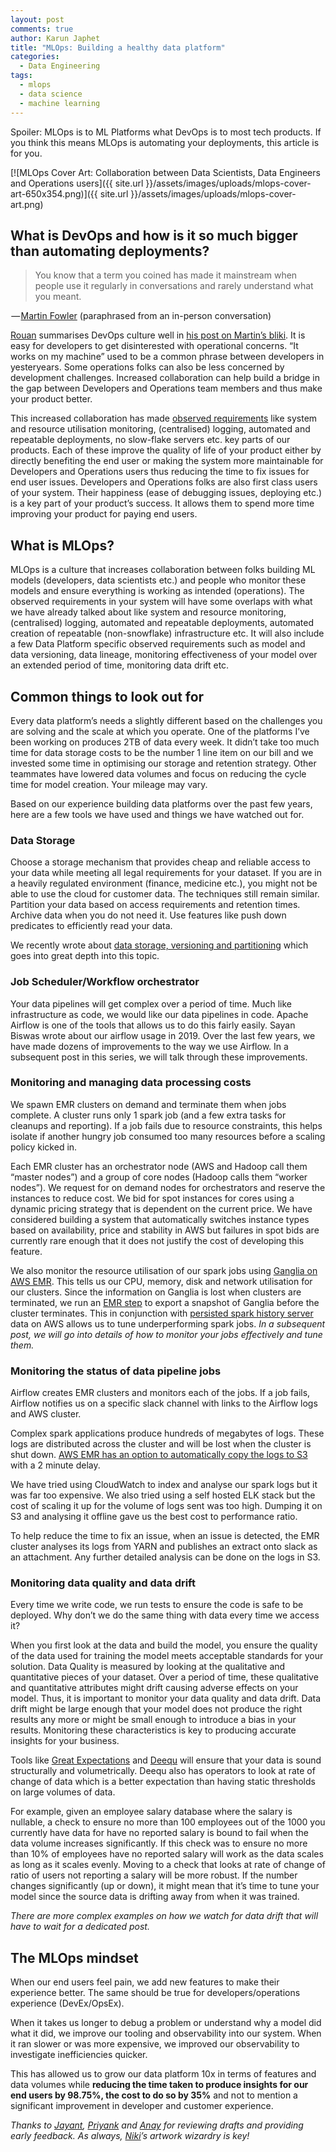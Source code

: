 ```yaml
---
layout: post
comments: true
author: Karun Japhet
title: "MLOps: Building a healthy data platform"
categories:
  - Data Engineering
tags:
  - mlops
  - data science
  - machine learning
---
```


Spoiler: MLOps is to ML Platforms what DevOps is to most tech products. If you think this means MLOps is automating your deployments, this article is for you.

[![MLOps Cover Art: Collaboration between Data Scientists, Data Engineers and Operations users]({{ site.url }}/assets/images/uploads/mlops-cover-art-650x354.png)]({{ site.url }}/assets/images/uploads/mlops-cover-art.png)

## What is DevOps and how is it so much bigger than automating deployments?

> You know that a term you coined has made it mainstream when people use it regularly in conversations and rarely understand what you meant.

 — [Martin Fowler](https://martinfowler.com/) (paraphrased from an in-person conversation)

[Rouan](http://rouanw.github.io/) summarises DevOps culture well in [his post on Martin’s bliki](https://www.martinfowler.com/bliki/DevOpsCulture.html). It is easy for developers to get disinterested with operational concerns. “It works on my machine” used to be a common phrase between developers in yesteryears. Some operations folks can also be less concerned by development challenges. Increased collaboration can help build a bridge in the gap between Developers and Operations team members and thus make your product better.

This increased collaboration has made [observed requirements](https://www.martinfowler.com/bliki/ObservedRequirement.html) like system and resource utilisation monitoring, (centralised) logging, automated and repeatable deployments, no slow-flake servers etc. key parts of our products. Each of these improve the quality of life of your product either by directly benefiting the end user or making the system more maintainable for Developers and Operations users thus reducing the time to fix issues for end user issues. Developers and Operations folks are also first class users of your system. Their happiness (ease of debugging issues, deploying etc.) is a key part of your product’s success. It allows them to spend more time improving your product for paying end users.

## What is MLOps?

MLOps is a culture that increases collaboration between folks building ML models (developers, data scientists etc.) and people who monitor these models and ensure everything is working as intended (operations). The observed requirements in your system will have some overlaps with what we have already talked about like system and resource monitoring, (centralised) logging, automated and repeatable deployments, automated creation of repeatable (non-snowflake) infrastructure etc. It will also include a few Data Platform specific observed requirements such as model and data versioning, data lineage, monitoring effectiveness of your model over an extended period of time, monitoring data drift etc.

## Common things to look out for

Every data platform’s needs a slightly different based on the challenges you are solving and the scale at which you operate. One of the platforms I’ve been working on produces 2TB of data every week. It didn’t take too much time for data storage costs to be the number 1 line item on our bill and we invested some time in optimising our storage and retention strategy. Other teammates have lowered data volumes and focus on reducing the cycle time for model creation. Your mileage may vary.

Based on our experience building data platforms over the past few years, here are a few tools we have used and things we have watched out for.

### Data Storage

Choose a storage mechanism that provides cheap and reliable access to your data while meeting all legal requirements for your dataset. If you are in a heavily regulated environment (finance, medicine etc.), you might not be able to use the cloud for customer data. The techniques still remain similar. Partition your data based on access requirements and retention times. Archive data when you do not need it. Use features like push down predicates to efficiently read your data.

We recently wrote about [data storage, versioning and partitioning](https://medium.com/inspiredbrilliance/data-storage-patterns-versioning-and-partitions-a8ce1fd82765) which goes into great depth into this topic.

### Job Scheduler/Workflow orchestrator

Your data pipelines will get complex over a period of time. Much like infrastructure as code, we would like our data pipelines in code. Apache Airflow is one of the tools that allows us to do this fairly easily. Sayan Biswas wrote about our airflow usage in 2019. Over the last few years, we have made dozens of improvements to the way we use Airflow. In a subsequent post in this series, we will talk through these improvements.

### Monitoring and managing data processing costs

We spawn EMR clusters on demand and terminate them when jobs complete. A cluster runs only 1 spark job (and a few extra tasks for cleanups and reporting). If a job fails due to resource constraints, this helps isolate if another hungry job consumed too many resources before a scaling policy kicked in.

Each EMR cluster has an orchestrator node (AWS and Hadoop call them “master nodes”) and a group of core nodes (Hadoop calls them “worker nodes”). We request for on demand nodes for orchestrators and reserve the instances to reduce cost. We bid for spot instances for cores using a dynamic pricing strategy that is dependent on the current price. We have considered building a system that automatically switches instance types based on availability, price and stability in AWS but failures in spot bids are currently rare enough that it does not justify the cost of developing this feature.

We also monitor the resource utilisation of our spark jobs using [Ganglia on AWS EMR](https://docs.aws.amazon.com/emr/latest/ReleaseGuide/emr-ganglia.html). This tells us our CPU, memory, disk and network utilisation for our clusters. Since the information on Ganglia is lost when clusters are terminated, we run an [EMR step](https://docs.aws.amazon.com/emr/latest/ReleaseGuide/emr-spark-submit-step.html) to export a snapshot of Ganglia before the cluster terminates. This in conjunction with [persisted spark history server](https://docs.aws.amazon.com/emr/latest/ManagementGuide/app-history-spark-UI.html) data on AWS allows us to tune underperforming spark jobs. _In a subsequent post, we will go into details of how to monitor your jobs effectively and tune them._

### Monitoring the status of data pipeline jobs

Airflow creates EMR clusters and monitors each of the jobs. If a job fails, Airflow notifies us on a specific slack channel with links to the Airflow logs and AWS cluster.

Complex spark applications produce hundreds of megabytes of logs. These logs are distributed across the cluster and will be lost when the cluster is shut down. [AWS EMR has an option to automatically copy the logs to S3](https://docs.aws.amazon.com/emr/latest/ManagementGuide/emr-manage-view-web-log-files.html#emr-manage-view-web-log-files-s3) with a 2 minute delay. 

We have tried using CloudWatch to index and analyse our spark logs but it was far too expensive. We also tried using a self hosted ELK stack but the cost of scaling it up for the volume of logs sent was too high. Dumping it on S3 and analysing it offline gave us the best cost to performance ratio.

To help reduce the time to fix an issue, when an issue is detected, the EMR cluster analyses its logs from YARN and publishes an extract onto slack as an attachment. Any further detailed analysis can be done on the logs in S3.

### Monitoring data quality and data drift

Every time we write code, we run tests to ensure the code is safe to be deployed. Why don’t we do the same thing with data every time we access it?

When you first look at the data and build the model, you ensure the quality of the data used for training the model meets acceptable standards for your solution. Data Quality is measured by looking at the qualitative and quantitative pieces of your dataset. Over a period of time, these qualitative and quantitative attributes might drift causing adverse effects on your model. Thus, it is important to monitor your data quality and data drift. Data drift might be large enough that your model does not produce the right results any more or might be small enough to introduce a bias in your results. Monitoring these characteristics is key to producing accurate insights for your business.

Tools like [Great Expectations](https://greatexpectations.io/) and [Deequ](https://github.com/awslabs/deequ) will ensure that your data is sound structurally and volumetrically. Deequ also has operators to look at rate of change of data which is a better expectation than having static thresholds on large volumes of data.

For example, given an employee salary database where the salary is nullable, a check to ensure no more than 100 employees out of the 1000 you currently have data for have no reported salary is bound to fail when the data volume increases significantly. If this check was to ensure no more than 10% of employees have no reported salary will work as the data scales as long as it scales evenly. Moving to a check that looks at rate of change of ratio of users not reporting a salary will be more robust. If the number changes significantly (up or down), it might mean that it’s time to tune your model since the source data is drifting away from when it was trained.

_There are more complex examples on how we watch for data drift that will have to wait for a dedicated post._

## The MLOps mindset

When our end users feel pain, we add new features to make their experience better. The same should be true for developers/operations experience (DevEx/OpsEx).

When it takes us longer to debug a problem or understand why a model did what it did, we improve our tooling and observability into our system. When it ran slower or was more expensive, we improved our observability to investigate inefficiencies quicker.

This has allowed us to grow our data platform 10x in terms of features and data volumes while **reducing the time taken to produce insights for our end users by 98.75%, the cost to do so by 35%** and not to mention a significant improvement in developer and customer experience.

_Thanks to [Jayant](https://www.linkedin.com/in/jayant-p/), [Priyank](https://www.linkedin.com/in/priyaaank/) and [Anay](https://www.linkedin.com/in/anaynayak/) for reviewing drafts and providing early feedback. As always, [Niki](https://www.linkedin.com/in/nikita-oliver/)’s artwork wizardry is key!_
